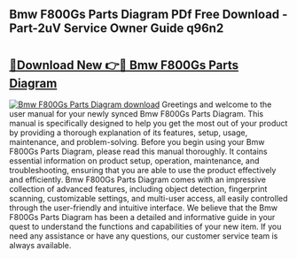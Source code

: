 ## Bmw F800Gs Parts Diagram PDf Free Download - Part-2uV Service Owner Guide q96n2

# <h2><a href="http://dftlan.blite.top/?on=Bmw+F800Gs+Parts+Diagram">🔗Download New 👉🔴 Bmw F800Gs Parts Diagram</a></h2>

[![Bmw F800Gs Parts Diagram download](https://i.imgur.com/lujVjoI.png)](http://dftlan.blite.top/?on=Bmw+F800Gs+Parts+Diagram)
Greetings and welcome to the user manual for your newly synced Bmw F800Gs Parts Diagram. This manual is specifically designed to help you get the most out of your product by providing a thorough explanation of its features, setup, usage, maintenance, and problem-solving. Before you begin using your Bmw F800Gs Parts Diagram, please read this manual thoroughly. It contains essential information on product setup, operation, maintenance, and troubleshooting, ensuring that you are able to use the product effectively and efficiently. Bmw F800Gs Parts Diagram comes with an impressive collection of advanced features, including object detection, fingerprint scanning, customizable settings, and multi-user access, all easily controlled through the user-friendly and intuitive interface. We believe that the Bmw F800Gs Parts Diagram has been a detailed and informative guide in your quest to understand the functions and capabilities of your new item. If you need any assistance or have any questions, our customer service team is always available.
